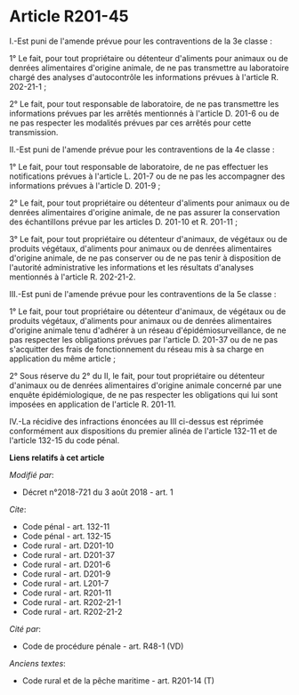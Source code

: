 # Article R201-45

I.-Est puni de l'amende prévue pour les contraventions de la 3e classe :

1° Le fait, pour tout propriétaire ou détenteur d'aliments pour animaux ou de denrées alimentaires d'origine animale, de ne
pas transmettre au laboratoire chargé des analyses d'autocontrôle les informations prévues à l'article R. 202-21-1 ;

2° Le fait, pour tout responsable de laboratoire, de ne pas transmettre les informations prévues par les arrêtés mentionnés à
l'article D. 201-6 ou de ne pas respecter les modalités prévues par ces arrêtés pour cette transmission.

II.-Est puni de l'amende prévue pour les contraventions de la 4e classe :

1° Le fait, pour tout responsable de laboratoire, de ne pas effectuer les notifications prévues à l'article L. 201-7 ou de ne
pas les accompagner des informations prévues à l'article D. 201-9 ;

2° Le fait, pour tout propriétaire ou détenteur d'aliments pour animaux ou de denrées alimentaires d'origine animale, de ne
pas assurer la conservation des échantillons prévue par les articles D. 201-10 et R. 201-11 ;

3° Le fait, pour tout propriétaire ou détenteur d'animaux, de végétaux ou de produits végétaux, d'aliments pour animaux ou de
denrées alimentaires d'origine animale, de ne pas conserver ou de ne pas tenir à disposition de l'autorité administrative les
informations et les résultats d'analyses mentionnés à l'article R. 202-21-2.

III.-Est puni de l'amende prévue pour les contraventions de la 5e classe :

1° Le fait, pour tout propriétaire ou détenteur d'animaux, de végétaux ou de produits végétaux, d'aliments pour animaux ou de
denrées alimentaires d'origine animale tenu d'adhérer à un réseau d'épidémiosurveillance, de ne pas respecter les obligations
prévues par l'article D. 201-37 ou de ne pas s'acquitter des frais de fonctionnement du réseau mis à sa charge en application
du même article ;

2° Sous réserve du 2° du II, le fait, pour tout propriétaire ou détenteur d'animaux ou de denrées alimentaires d'origine
animale concerné par une enquête épidémiologique, de ne pas respecter les obligations qui lui sont imposées en application de
l'article R. 201-11.

IV.-La récidive des infractions énoncées au III ci-dessus est réprimée conformément aux dispositions du premier alinéa de
l'article 132-11 et de l'article 132-15 du code pénal.

**Liens relatifs à cet article**

_Modifié par_:

  - Décret n°2018-721 du 3 août 2018 - art. 1

_Cite_:

  - Code pénal - art. 132-11
  - Code pénal - art. 132-15
  - Code rural - art. D201-10
  - Code rural - art. D201-37
  - Code rural - art. D201-6
  - Code rural - art. D201-9
  - Code rural - art. L201-7
  - Code rural - art. R201-11
  - Code rural - art. R202-21-1
  - Code rural - art. R202-21-2

_Cité par_:

  - Code de procédure pénale - art. R48-1 (VD)

_Anciens textes_:

  - Code rural et de la pêche maritime - art. R201-14 (T)
